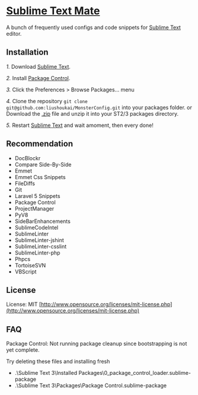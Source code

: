 [Sublime Text Mate](https://github.com/liushoukai/MonsterConfig)
========================================

A bunch of frequently used configs and code snippets for [Sublime Text](https://sublimetext.com/) editor.

## Installation
*1.* Download [Sublime Text](https://sublimetext.com/).

*2.* Install [Package Control](https://packagecontrol.io/installation).

*3.* Click the Preferences > Browse Packages… menu

*4.* Clone the repository `git clone git@github.com:liushoukai/MonsterConfig.git` into your packages folder. or Download the [.zip](https://github.com/liushoukai/MonsterConfig/archive/master.zip) file and unzip it into your ST2/3 packages directory.

*5.* Restart [Sublime Text](https://sublimetext.com/) and wait amoment, then every done!

## Recommendation
- DocBlockr
- Compare Side-By-Side
- Emmet
- Emmet Css Snippets
- FileDiffs
- Git
- Laravel 5 Snippets
- Package Control
- ProjectManager
- PyV8
- SideBarEnhancements
- SublimeCodeIntel
- SublimeLinter
- SublimeLinter-jshint
- SublimeLinter-csslint
- SublimeLinter-php
- Phpcs
- TortoiseSVN
- VBScript

## License
License: MIT [http://www.opensource.org/licenses/mit-license.php](http://www.opensource.org/licenses/mit-license.php)

## FAQ
Package Control: Not running package cleanup since bootstrapping is not yet complete.

Try deleting these files and installing fresh
- .\Sublime Text 3\Installed Packages\0_package_control_loader.sublime-package
- .\Sublime Text 3\Packages\Package Control.sublime-package

